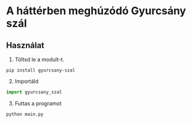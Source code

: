 # A háttérben meghúzódó Gyurcsány szál

## Használat

1. Töltsd le a modult-t.

```shell
pip install gyurcsany-szal
```

2. Importáld

```python
import gyurcsany_szal
```

3. Futtas a programot

```shell
python main.py
```
